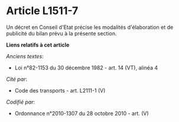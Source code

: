 # Article L1511-7

Un décret en Conseil d'Etat précise les modalités d'élaboration et de publicité du bilan prévu à la présente section.

**Liens relatifs à cet article**

_Anciens textes_:

  - Loi n°82-1153 du 30 décembre 1982 - art. 14 (VT), alinéa 4

_Cité par_:

  - Code des transports - art. L2111-1 (V)

_Codifié par_:

  - Ordonnance n°2010-1307 du 28 octobre 2010 - art. (V)
